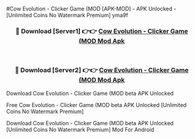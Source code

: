 #Cow Evolution - Clicker Game (MOD [APK-MOD] - APK Unlocked - [Unlimited Coins No Watermark Premium] yma9f



<div align="center">

<h3>🔴 Download [Server1] 👉👉 <a href="https://momento.my/?title=Cow_Evolution_-_Clicker_Game_(MOD">Cow Evolution - Clicker Game (MOD Mod Apk</a></h3><br>

<h3>🔴 Download [Server2] 👉👉 <a href="https://momento.my/?title=Cow_Evolution_-_Clicker_Game_(MOD">Cow Evolution - Clicker Game (MOD Mod Apk</a></h3>
</div>



Download Cow Evolution - Clicker Game (MOD beta APK Unlocked

Free Cow Evolution - Clicker Game (MOD beta APK Unlocked [Unlimited Coins No Watermark Premium]

Download Cow Evolution - Clicker Game (MOD beta APK Unlocked [Unlimited Coins No Watermark Premium] Mod For Android
